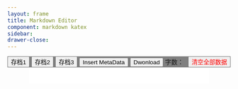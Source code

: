 ```yaml
---
layout: frame
title: Markdown Editor
component: markdown katex
sidebar: 
drawer-close: 
---
```

<script src="/static/editor/kramed.min.js"></script>
<script src="/static/highlight/highlight.min.js"></script>
<link href="/static/highlight/monokai-sublime.css" rel="stylesheet" type="text/css"/>
<!-- <link href="/static/render/rouge-monokai.css" rel="stylesheet" type="text/css"/> -->
<link rel="stylesheet" href="/static/tocbot/tocbot.css">
<script src="/static/tocbot/tocbot.min.js"></script>

<style>
html {
    height: 100%;
}
body {
    height: calc(100% - 70px);
}
.full-container {
    height: calc(100% - 40px);
}
.content-container {
    height: 100%;
}
.full-container,
.content-container {
    width: 100%;
    max-width: 100%;
    margin: 0;
    padding: 0px;
}
.toolbar-container {
    background-color: grey;
}
.content-container > div {
    height: 100%;
}
.markdown-editor {
    overflow: scroll;
    padding: 0 3.5em;
}
.markdown-input,
.markdown-input-test {
    width: 100%;
    font-size: 1.1em;
    resize: none;
    max-width: 768px;
    float: right;
    font-family: consolas;
    border: 0;
    padding: 0em 0em 0em 0em;
    overflow: hidden;
}
.markdown-input:focus {
    outline: none;
}
.markdown-input-test {
    z-index: -1;
    height: 0;
}
.markdown-preview {
    overflow: scroll;
    max-width: 768px;
    border: 0px;
    background-color: #f3f3f3;
    padding: 2em 3.5em 100px 3.5em;
}
.toc {
    padding-top: 2em;
}
.toc-list {
    padding-left: 18px;
}
.toc-list .is-active-link {
    font-weight: normal;
}
.toc-link::before,
.is-active-link::before {
    background-color: #fff;
}
.toc-list li {
    padding: 8px 0px 0px 0.8em
}
.savefile-button.active {
    font-weight: bolder;
    text-decoration: underline;
}
</style>

<div class="mdui-container full-container">
    <div class="toolbar-container">
        <button onclick="changeSaveFile(1)" class="savefile-button" data="1">存档1</button>
        <button onclick="changeSaveFile(2)" class="savefile-button" data="2">存档2</button>
        <button onclick="changeSaveFile(3)" class="savefile-button" data="3">存档3</button>
        <button onclick="InsertMetaData()">Insert MetaData</button>
        <button onclick="DownloadFile()">Dwonload</button>
        <span>字数：</span><span class="markdown-length"></span>
        <button style="float: right; color: red;" onclick="ClearLocalStorage();">清空全部数据</button>
    </div>
    <div class="mdui-container content-container">
        <div class="mdui-col-md-5 markdown-editor">
            <textarea class="markdown-input" id="raw-markdown"></textArea>
            <textarea class="markdown-input-test"></textArea>
        </div>
        <div class="mdui-col-md-5 markdown-preview"></div>
        <div class="mdui-col-md-2">
            <div class="toc"></div>
        </div>
    </div>
</div>

<script>
var regex_jekyll_format = /^---(.*?)---(.*)$/s;
var selector_input = ".markdown-input";
var selector_input_test = ".markdown-input-test";
var selector_left = ".markdown-editor";
var selector_right = ".markdown-preview";
var selector_toc = ".toc";
var CurrentSaveFileNum = localStorage.getItem("CurrentSaveFileNum");
if(CurrentSaveFileNum === null){
    CurrentSaveFileNum = 1;
    var content = getCurrentSaveFile();
    if(content === null){
        var url = "https://raw.githubusercontent.com/XUJINKAI/XUJINKAI.github.io/master/_posts/2018-07-03-本博客网站介绍.md";
        $.get(url, function(data){
            if(getCurrentSaveFile() === null){
                set_rawValue(data);
                setCurrentSaveFile(data);
                render();
            }
        });
    }
}
function ClearLocalStorage(){
    mdui.confirm("这会清空所有存档中的数据，确认吗？", function(){
        localStorage.removeItem("CurrentSaveFileNum");
        localStorage.removeItem("CurrentSaveFile_1");
        localStorage.removeItem("CurrentSaveFile_2");
        localStorage.removeItem("CurrentSaveFile_3");
        location = "/";
    });
}
function NewMetaData(){
    var date = (new Date()).toISOString();
    var s = "---\npermalink: /posts/new\ndisplay: normal\ntitle: \ntags: \nemotag: \ndate: " + date;
    s += "\ncomment: true\nlayout: post\ncomponent: katex\n---\n";
    return s;
};
function InsertMetaData(){
    var text = NewMetaData() + get_rawValue();
    set_rawValue(text);
    setCurrentSaveFile(text);
};
function download(data, filename, type) {
    var file = new Blob([data], {type: type});
    if (window.navigator.msSaveOrOpenBlob) // IE10+
        window.navigator.msSaveOrOpenBlob(file, filename);
    else { // Others
        var a = document.createElement("a"),
                url = URL.createObjectURL(file);
        a.href = url;
        a.download = filename;
        document.body.appendChild(a);
        a.click();
        setTimeout(function() {
            document.body.removeChild(a);
            window.URL.revokeObjectURL(url);  
        }, 0); 
    }
};
function DownloadFile(){
    var date = (new Date()).toISOString().substr(0, 10) + "-";
    download(get_rawValue(), date + ".md", "markdown");
};
function renderCode(){
    $('pre code').each(function(i, block) {
        hljs.highlightBlock(block);
    });
};
function renderTeX(){
    var tex_list = $(".markdown-body tex");
    for (var i = 0; i < tex_list.length; i++) {
        var tex = tex_list[i];
        katex.render(tex.innerText, tex);
    }
};
function renderMarkdown(text, selector_to){
    var html = kramed(text);
    html = "<div class='markdown-body'>"+html+"</div>";
    $(selector_to).html(html);
    renderCode();
    renderTeX();
};
function syncScroll(from, to){
    var elementFrom = $(from)[0];
    var elementTo = $(to)[0];
    var fromHeight = elementFrom.scrollHeight;
    var fromTop = elementFrom.scrollTop;
    var toHeight = elementTo.scrollHeight;
    var toTop = elementTo.scrollTop;
    var containerHeight = $(".mdui-container").height();
    var scrollPercentage = fromTop / (fromHeight - containerHeight);
    var scrollTo = scrollPercentage * (toHeight - containerHeight * 1);
    $(to).scrollTop(scrollTo);
};
function textarea_handle_special_keydown(){
    $("textarea").keydown(function(e) {
        // 没有history，修改文本后无法ctrl z，所以直接屏蔽掉
        if(e.keyCode === 9) { // tab was pressed
            e.preventDefault();
        }
    });
};
function openInNew(selector){
    $(selector + " a").click(function(e){
        window.open($(this).attr("href"));
        e.preventDefault();
    })
};
function createToc(){
    tocbot.init({
        // Where to render the table of contents.
        tocSelector: selector_toc,
        // Where to grab the headings to build the table of contents.
        contentSelector: selector_right,
        // Which headings to grab inside of the contentSelector element.
        headingSelector: 'h1, h2, h3',
        scrollSmoothDuration: 200,
        isCollapsedClass: 'is-collapsed-', //disable collapse
    });
};
function get_rawValue(){return $(selector_input)[0].value;}
function set_rawValue(text){$(selector_input)[0].value = text;}
function textareaScrollHeight(){
    $(selector_input_test)[0].value = $(selector_input)[0].value;
    var scrollHeight = $(selector_input_test)[0].scrollHeight + 120;
    var minHeight = $(".markdown-editor").height() - 40;
    if(scrollHeight < minHeight) scrollHeight = minHeight;
    $(selector_input).height(scrollHeight);
};
function changeSaveFile(num){
    CurrentSaveFileNum = num;
    localStorage.setItem("CurrentSaveFileNum", num);
    set_rawValue(getCurrentSaveFile());
    render();
    activeSavefileButton();
};
function activeSavefileButton(){
    $(".savefile-button").removeClass("active");
    $(".savefile-button[data="+CurrentSaveFileNum+"]").addClass("active");
}
function getCurrentSaveFile(){
    return localStorage.getItem("CurrentSaveFile_" + CurrentSaveFileNum);
};
function setCurrentSaveFile(text){
    localStorage.setItem("CurrentSaveFile_" + CurrentSaveFileNum, text);
};
function set_markdownLength(length){
    $(".markdown-length").text(length);
};
function render(){
    var raw = get_rawValue();
    set_markdownLength(raw.length);
    if(regex_jekyll_format.test(raw)){
        raw = regex_jekyll_format.exec(raw)[2];
    }
    renderMarkdown(raw, selector_right);
    openInNew(selector_right);
    createToc();
    textareaScrollHeight();
    syncScroll(selector_left, selector_right);
};
$(function(){
    activeSavefileButton();
    set_rawValue(getCurrentSaveFile());
    render();
    $(selector_left).bind('input propertychange', function() {
        setCurrentSaveFile(get_rawValue());
        render();
    });
    textarea_handle_special_keydown();

    $(selector_left).scroll(function() {
        syncScroll(selector_left, selector_right);
    });
});
</script>